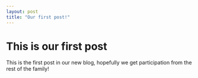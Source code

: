 ```yaml
---
layout: post
title: "Our first post!"
---
```


# This is our first post

This is the first post in our new blog, hopefully we get participation from the rest of the family!
